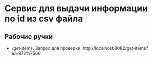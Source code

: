 # Сервис для выдачи информации по id из csv файла

## Рабочие ручки 

- /get-items. Запрос для проверки: http://localhost:8082/get-items?id=872%7566